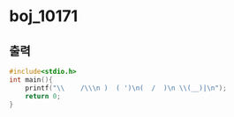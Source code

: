 # boj_10171
## 출력

```c
#include<stdio.h>
int main(){
	printf("\\    /\\\n )  ( ')\n(  /  )\n \\(__)|\n");
	return 0;
}
```
